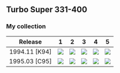 ## Turbo Super 331-400

### My collection

|    Release    |                                                             1                                                              |                                                             2                                                              |                                                             3                                                              |                                                             4                                                              |                                                             5                                                              |
|:-------------:|:--------------------------------------------------------------------------------------------------------------------------:|:--------------------------------------------------------------------------------------------------------------------------:|:--------------------------------------------------------------------------------------------------------------------------:|:--------------------------------------------------------------------------------------------------------------------------:|:--------------------------------------------------------------------------------------------------------------------------:|
| 1994.11 [K94] | [<img src='/collection/gum_wrappers/kent/turbo//missed_outer.png'>](/collection/gum_wrappers/kent/turbo//missed_outer.png) | [<img src='/collection/gum_wrappers/kent/turbo//missed_outer.png'>](/collection/gum_wrappers/kent/turbo//missed_outer.png) | [<img src='/collection/gum_wrappers/kent/turbo//missed_outer.png'>](/collection/gum_wrappers/kent/turbo//missed_outer.png) | [<img src='/collection/gum_wrappers/kent/turbo//missed_outer.png'>](/collection/gum_wrappers/kent/turbo//missed_outer.png) | [<img src='/collection/gum_wrappers/kent/turbo//missed_outer.png'>](/collection/gum_wrappers/kent/turbo//missed_outer.png) |
| 1995.03 [C95] |              [<img src='thumbnails/outer/1995_03{C95}[5]/1.5.png'>](thumbnails/outer/1995_03{C95}[5]/1.5.png)              |              [<img src='thumbnails/outer/1995_03{C95}[5]/2.5.png'>](thumbnails/outer/1995_03{C95}[5]/2.5.png)              |              [<img src='thumbnails/outer/1995_03{C95}[5]/3.5.png'>](thumbnails/outer/1995_03{C95}[5]/3.5.png)              |              [<img src='thumbnails/outer/1995_03{C95}[5]/4.5.png'>](thumbnails/outer/1995_03{C95}[5]/4.5.png)              |              [<img src='thumbnails/outer/1995_03{C95}[5]/5.5.png'>](thumbnails/outer/1995_03{C95}[5]/5.5.png)              |

<span style="display: inline-block;">
	<a href='thumbnails/inner/331.5.png' title=''><img src='thumbnails/inner/331.5.png' alt=''></a>
</span>
<span style="display: inline-block;">
	<a href='thumbnails/inner/332.5.png' title=''><img src='thumbnails/inner/332.5.png' alt=''></a>
</span>
<span style="display: inline-block;">
	<a href='thumbnails/inner/333.4.png' title=''><img src='thumbnails/inner/333.4.png' alt=''></a>
</span>
<span style="display: inline-block;">
	<a href='thumbnails/inner/334.5.png' title=''><img src='thumbnails/inner/334.5.png' alt=''></a>
</span>
<span style="display: inline-block;">
	<a href='thumbnails/inner/335.4.png' title=''><img src='thumbnails/inner/335.4.png' alt=''></a>
</span>
<span style="display: inline-block;">
	<a href='thumbnails/inner/336.5.png' title=''><img src='thumbnails/inner/336.5.png' alt=''></a>
</span>
<span style="display: inline-block;">
	<a href='thumbnails/inner/337.5.png' title=''><img src='thumbnails/inner/337.5.png' alt=''></a>
</span>
<span style="display: inline-block;">
	<a href='thumbnails/inner/338.5.png' title=''><img src='thumbnails/inner/338.5.png' alt=''></a>
</span>
<span style="display: inline-block;">
	<a href='thumbnails/inner/339.5.png' title=''><img src='thumbnails/inner/339.5.png' alt=''></a>
</span>
<span style="display: inline-block;">
	<a href='thumbnails/inner/340.5.png' title=''><img src='thumbnails/inner/340.5.png' alt=''></a>
</span>
<span style="display: inline-block;">
	<a href='thumbnails/inner/341.5.png' title=''><img src='thumbnails/inner/341.5.png' alt=''></a>
</span>
<span style="display: inline-block;">
	<a href='thumbnails/inner/342.5.png' title=''><img src='thumbnails/inner/342.5.png' alt=''></a>
</span>
<span style="display: inline-block;">
	<a href='thumbnails/inner/343.5.png' title=''><img src='thumbnails/inner/343.5.png' alt=''></a>
</span>
<span style="display: inline-block;">
	<a href='thumbnails/inner/344.5.png' title=''><img src='thumbnails/inner/344.5.png' alt=''></a>
</span>
<span style="display: inline-block;">
	<a href='thumbnails/inner/345.5.png' title=''><img src='thumbnails/inner/345.5.png' alt=''></a>
</span>
<span style="display: inline-block;">
	<a href='thumbnails/inner/346.5.png' title=''><img src='thumbnails/inner/346.5.png' alt=''></a>
</span>
<span style="display: inline-block;">
	<a href='thumbnails/inner/347.5.png' title=''><img src='thumbnails/inner/347.5.png' alt=''></a>
</span>
<span style="display: inline-block;">
	<a href='thumbnails/inner/348.5.png' title=''><img src='thumbnails/inner/348.5.png' alt=''></a>
</span>
<span style="display: inline-block;">
	<a href='thumbnails/inner/349.5.png' title=''><img src='thumbnails/inner/349.5.png' alt=''></a>
</span>
<span style="display: inline-block;">
	<a href='thumbnails/inner/350.5.png' title=''><img src='thumbnails/inner/350.5.png' alt=''></a>
</span>
<span style="display: inline-block;">
	<a href='thumbnails/inner/351.5.png' title=''><img src='thumbnails/inner/351.5.png' alt=''></a>
</span>
<span style="display: inline-block;">
	<a href='thumbnails/inner/352.5.png' title=''><img src='thumbnails/inner/352.5.png' alt=''></a>
</span>
<span style="display: inline-block;">
	<a href='thumbnails/inner/353.4.png' title=''><img src='thumbnails/inner/353.4.png' alt=''></a>
</span>
<span style="display: inline-block;">
	<a href='thumbnails/inner/354.5.png' title=''><img src='thumbnails/inner/354.5.png' alt=''></a>
</span>
<span style="display: inline-block;">
	<a href='thumbnails/inner/355.5.png' title=''><img src='thumbnails/inner/355.5.png' alt=''></a>
</span>
<span style="display: inline-block;">
	<a href='thumbnails/inner/356.5.png' title=''><img src='thumbnails/inner/356.5.png' alt=''></a>
</span>
<span style="display: inline-block;">
	<a href='thumbnails/inner/357.5.png' title=''><img src='thumbnails/inner/357.5.png' alt=''></a>
</span>
<span style="display: inline-block;">
	<a href='thumbnails/inner/358.5.png' title=''><img src='thumbnails/inner/358.5.png' alt=''></a>
</span>
<span style="display: inline-block;">
	<a href='thumbnails/inner/359.5.png' title=''><img src='thumbnails/inner/359.5.png' alt=''></a>
</span>
<span style="display: inline-block;">
	<a href='thumbnails/inner/360.5.png' title=''><img src='thumbnails/inner/360.5.png' alt=''></a>
</span>
<span style="display: inline-block;">
	<a href='thumbnails/inner/361.5.png' title=''><img src='thumbnails/inner/361.5.png' alt=''></a>
</span>
<span style="display: inline-block;">
	<a href='thumbnails/inner/362.5.png' title=''><img src='thumbnails/inner/362.5.png' alt=''></a>
</span>
<span style="display: inline-block;">
	<a href='thumbnails/inner/363.5.png' title=''><img src='thumbnails/inner/363.5.png' alt=''></a>
</span>
<span style="display: inline-block;">
	<a href='thumbnails/inner/364.5.png' title=''><img src='thumbnails/inner/364.5.png' alt=''></a>
</span>
<span style="display: inline-block;">
	<a href='thumbnails/inner/365.3.png' title=''><img src='thumbnails/inner/365.3.png' alt=''></a>
</span>
<span style="display: inline-block;">
	<a href='thumbnails/inner/366.5.png' title=''><img src='thumbnails/inner/366.5.png' alt=''></a>
</span>
<span style="display: inline-block;">
	<a href='thumbnails/inner/367.5.png' title=''><img src='thumbnails/inner/367.5.png' alt=''></a>
</span>
<span style="display: inline-block;">
	<a href='thumbnails/inner/368.5.png' title=''><img src='thumbnails/inner/368.5.png' alt=''></a>
</span>
<span style="display: inline-block;">
	<a href='thumbnails/inner/369.4.png' title=''><img src='thumbnails/inner/369.4.png' alt=''></a>
</span>
<span style="display: inline-block;">
	<a href='thumbnails/inner/370.5.png' title=''><img src='thumbnails/inner/370.5.png' alt=''></a>
</span>
<span style="display: inline-block;">
	<a href='thumbnails/inner/371.5.png' title=''><img src='thumbnails/inner/371.5.png' alt=''></a>
</span>
<span style="display: inline-block;">
	<a href='thumbnails/inner/372.5.png' title=''><img src='thumbnails/inner/372.5.png' alt=''></a>
</span>
<span style="display: inline-block;">
	<a href='thumbnails/inner/373.5.png' title=''><img src='thumbnails/inner/373.5.png' alt=''></a>
</span>
<span style="display: inline-block;">
	<a href='thumbnails/inner/374.5.png' title=''><img src='thumbnails/inner/374.5.png' alt=''></a>
</span>
<span style="display: inline-block;">
	<a href='thumbnails/inner/375.5.png' title=''><img src='thumbnails/inner/375.5.png' alt=''></a>
</span>
<span style="display: inline-block;">
	<a href='thumbnails/inner/376.5.png' title=''><img src='thumbnails/inner/376.5.png' alt=''></a>
</span>
<span style="display: inline-block;">
	<a href='thumbnails/inner/377.4.png' title=''><img src='thumbnails/inner/377.4.png' alt=''></a>
</span>
<span style="display: inline-block;">
	<a href='thumbnails/inner/378.5.png' title=''><img src='thumbnails/inner/378.5.png' alt=''></a>
</span>
<span style="display: inline-block;">
	<a href='thumbnails/inner/379.5.png' title=''><img src='thumbnails/inner/379.5.png' alt=''></a>
</span>
<span style="display: inline-block;">
	<a href='thumbnails/inner/380.5.png' title=''><img src='thumbnails/inner/380.5.png' alt=''></a>
</span>
<span style="display: inline-block;">
	<a href='thumbnails/inner/381.5.png' title=''><img src='thumbnails/inner/381.5.png' alt=''></a>
</span>
<span style="display: inline-block;">
	<a href='thumbnails/inner/382.3.png' title=''><img src='thumbnails/inner/382.3.png' alt=''></a>
</span>
<span style="display: inline-block;">
	<a href='thumbnails/inner/383.4.png' title=''><img src='thumbnails/inner/383.4.png' alt=''></a>
</span>
<span style="display: inline-block;">
	<a href='thumbnails/inner/384.5.png' title=''><img src='thumbnails/inner/384.5.png' alt=''></a>
</span>
<span style="display: inline-block;">
	<a href='thumbnails/inner/385.4.png' title=''><img src='thumbnails/inner/385.4.png' alt=''></a>
</span>
<span style="display: inline-block;">
	<a href='thumbnails/inner/386.3.png' title=''><img src='thumbnails/inner/386.3.png' alt=''></a>
</span>
<span style="display: inline-block;">
	<a href='thumbnails/inner/387.5.png' title=''><img src='thumbnails/inner/387.5.png' alt=''></a>
</span>
<span style="display: inline-block;">
	<a href='thumbnails/inner/388.5.png' title=''><img src='thumbnails/inner/388.5.png' alt=''></a>
</span>
<span style="display: inline-block;">
	<a href='thumbnails/inner/389.5.png' title=''><img src='thumbnails/inner/389.5.png' alt=''></a>
</span>
<span style="display: inline-block;">
	<a href='thumbnails/inner/390.3.png' title=''><img src='thumbnails/inner/390.3.png' alt=''></a>
</span>
<span style="display: inline-block;">
	<a href='thumbnails/inner/391.5.png' title=''><img src='thumbnails/inner/391.5.png' alt=''></a>
</span>
<span style="display: inline-block;">
	<a href='thumbnails/inner/392.5.png' title=''><img src='thumbnails/inner/392.5.png' alt=''></a>
</span>
<span style="display: inline-block;">
	<a href='thumbnails/inner/393.5.png' title=''><img src='thumbnails/inner/393.5.png' alt=''></a>
</span>
<span style="display: inline-block;">
	<a href='thumbnails/inner/394.5.png' title=''><img src='thumbnails/inner/394.5.png' alt=''></a>
</span>
<span style="display: inline-block;">
	<a href='thumbnails/inner/395.4.png' title=''><img src='thumbnails/inner/395.4.png' alt=''></a>
</span>
<span style="display: inline-block;">
	<a href='thumbnails/inner/396.5.png' title=''><img src='thumbnails/inner/396.5.png' alt=''></a>
</span>
<span style="display: inline-block;">
	<a href='thumbnails/inner/397.5.png' title=''><img src='thumbnails/inner/397.5.png' alt=''></a>
</span>
<span style="display: inline-block;">
	<a href='thumbnails/inner/398.4.png' title=''><img src='thumbnails/inner/398.4.png' alt=''></a>
</span>
<span style="display: inline-block;">
	<a href='thumbnails/inner/399.5.png' title=''><img src='thumbnails/inner/399.5.png' alt=''></a>
</span>
<span style="display: inline-block;">
	<a href='thumbnails/inner/400.5.png' title=''><img src='thumbnails/inner/400.5.png' alt=''></a>
</span>

